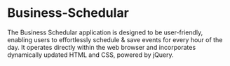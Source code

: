 # Business-Schedular
The Business Schedular application is designed to be user-friendly, enabling users to effortlessly schedule &amp; save events for every hour of the day. It operates directly within the web browser and incorporates dynamically updated HTML and CSS, powered by jQuery.
